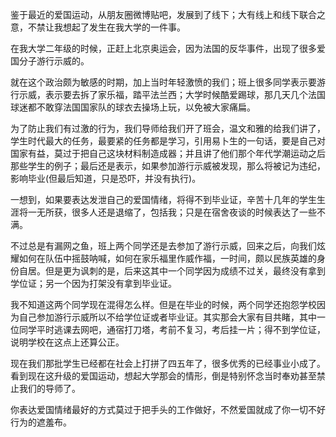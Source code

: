 鉴于最近的爱国运动，从朋友圈微博贴吧，发展到了线下；大有线上和线下联合之意，不禁让我想起了发生在我大学的一件事。


在我大学二年级的时候，正赶上北京奥运会，因为法国的反华事件，出现了很多爱国分子游行示威的。

就在这个政治颇为敏感的时期，加上当时年轻激愤的我们；班上很多同学表示要游行示威，表示要去拆了家乐福，踏平法兰西；大学时候酷爱踢球，那几天几个法国球迷都不敢穿法国国家队的球衣去操场上玩，以免被大家痛扁。

为了防止我们有过激的行为，我们导师给我们开了班会，温文和雅的给我们讲了，学生时代最大的任务，最要紧的任务都是学习，引用易卜生的一句话，要是自己对国家有益，莫过于把自己这块材料制造成器；并且讲了他们那个年代学潮运动之后那些学生的例子；最后还是表示，如果参加游行示威被发现，那么将被记为违纪，影响毕业(但最后知道，只是恐吓，并没有执行)。

一想到，如果要表达发泄自己的爱国情绪，将得不到毕业证，辛苦十几年的学生生涯将一无所获，很多人还是退缩了，包括我；只是在宿舍夜谈的时候表达了一些不满。

不过总是有漏网之鱼，班上两个同学还是去参加了游行示威，回来之后，向我们炫耀如何在队伍中摇鼓呐喊，如何在家乐福里作威作福，一时间，颇以民族英雄的身份自居。但是更为讽刺的是，后来这其中一个同学因为成绩不过关，最终没有拿到学位证；另一个因为打架没有拿到毕业证。

我不知道这两个同学现在混得怎么样。但是在毕业的时候，两个同学还抱怨学校因为自己参加游行示威所以不给学位证或者毕业证。其实那会大家有目共睹，其中一位同学平时逃课去网吧，通宿打刀塔，考前不复习，考后挂一片；得不到学位证，说明学校在这点上还算公正。

现在我们那批学生已经都在社会上打拼了四五年了，很多优秀的已经事业小成了。看到现在这升级的爱国运动，想起大学那会的情形，倒是特别怀念当时奉劝甚至禁止我们的导师了。

你表达爱国情绪最好的方式莫过于把手头的工作做好，不然爱国就成了你一切不好行为的遮羞布。
